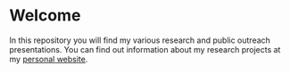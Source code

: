 # Welcome

In this repository you will find my various research and public outreach presentations. You can find out information about my research projects at my [personal website](www.aposacka.com).
